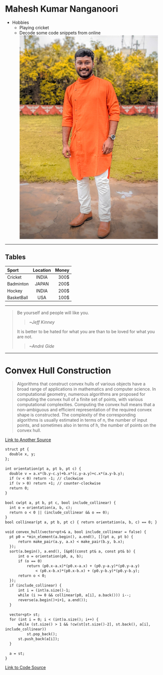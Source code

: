# Mahesh Kumar Nanganoori
* Hobbies
    * Playing cricket 
    * Decode some code snippets from online 
![Mahesh_Kumar](/Mahesh.jpg) 
*******************************************************************************
## Tables
|Sport|Location|Money|
|:---|:---:|---:|
|Cricket|INDIA|300$|
|Badminton|JAPAN|200$|
|Hockey|INDIA|200$|
|BasketBall|USA|100$|
***********************************************************************
> Be yourself and people will like you.
>> *~Jeff Kinney*
>
> It is better to be hated for what you are than to be loved for what you are not.
>> *~André Gide*
***********************************************************************************
# Convex Hull Construction
> Algorithms that construct convex hulls of various objects have a broad range of applications in mathematics and computer science.
In computational geometry, numerous algorithms are proposed for computing the convex hull of a finite set of points, with various computational complexities.
Computing the convex hull means that a non-ambiguous and efficient representation of the required convex shape is constructed. The complexity of the corresponding algorithms is usually estimated in terms of n, the number of input points, and sometimes also in terms of h, the number of points on the convex hull.

[Link to Another Source](https://en.wikipedia.org/wiki/Convex_hull_algorithms)

  ```
  struct pt {
    double x, y;
};

int orientation(pt a, pt b, pt c) {
    double v = a.x*(b.y-c.y)+b.x*(c.y-a.y)+c.x*(a.y-b.y);
    if (v < 0) return -1; // clockwise
    if (v > 0) return +1; // counter-clockwise
    return 0;
}

bool cw(pt a, pt b, pt c, bool include_collinear) {
    int o = orientation(a, b, c);
    return o < 0 || (include_collinear && o == 0);
}
bool collinear(pt a, pt b, pt c) { return orientation(a, b, c) == 0; }

void convex_hull(vector<pt>& a, bool include_collinear = false) {
    pt p0 = *min_element(a.begin(), a.end(), [](pt a, pt b) {
        return make_pair(a.y, a.x) < make_pair(b.y, b.x);
    });
    sort(a.begin(), a.end(), [&p0](const pt& a, const pt& b) {
        int o = orientation(p0, a, b);
        if (o == 0)
            return (p0.x-a.x)*(p0.x-a.x) + (p0.y-a.y)*(p0.y-a.y)
                < (p0.x-b.x)*(p0.x-b.x) + (p0.y-b.y)*(p0.y-b.y);
        return o < 0;
    });
    if (include_collinear) {
        int i = (int)a.size()-1;
        while (i >= 0 && collinear(p0, a[i], a.back())) i--;
        reverse(a.begin()+i+1, a.end());
    }

    vector<pt> st;
    for (int i = 0; i < (int)a.size(); i++) {
        while (st.size() > 1 && !cw(st[st.size()-2], st.back(), a[i], include_collinear))
            st.pop_back();
        st.push_back(a[i]);
    }

    a = st;
}

```
[Link to Code Source](https://cp-algorithms.com/geometry/convex-hull.html)
